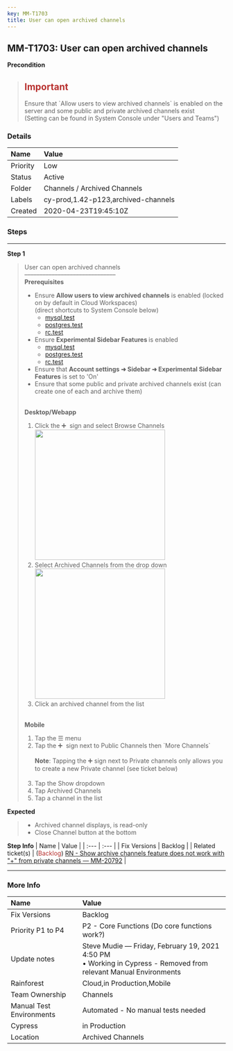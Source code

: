 ```yaml
---
key: MM-T1703
title: User can open archived channels
---
```


## MM-T1703: User can open archived channels

**Precondition**

> <article><h1><span style="color: rgb(184, 49, 47);">Important</span></h1>Ensure that `Allow users to view archived channels` is enabled on the server and some public and private archived channels exist<br>(Setting can be found in System Console under "Users and Teams")</article>

### Details

| Name     | Value                               |
| :------- | :---------------------------------- |
| Priority | Low                                 |
| Status   | Active                              |
| Folder   | Channels / Archived Channels        |
| Labels   | cy-prod,1.42-p123,archived-channels |
| Created  | 2020-04-23T19:45:10Z                |

### Steps

<hr/>

**Step 1**

> <article>User can open archived channels<br />––––––––––––––––––––––––––––––<br /><strong>Prerequisites</strong><ul><li>Ensure <strong>Allow users to view archived channels</strong> is enabled (locked on by default in Cloud Workspaces)<br />(direct shortcuts to System Console below)<ul><li><a href="https://mysql.test/admin_console/site_config/users_and_teams">mysql.test</a></li><li><a href="https://postgres.test/admin_console/site_config/users_and_teams`">postgres.test</a></li><li><a href="https://rc.test/admin_console/site_config/users_and_teams">rc.test</a></li></ul></li><li>Ensure <strong>Experimental Sidebar Features </strong>is enabled<ul><li><a href="https://mysql.test/https://rc.test/admin_console/experimental/features">mysql.test</a></li><li><a href="https://postgres.test/https://rc.test/admin_console/experimental/features">postgres.test</a></li><li><a href="https://rc.test/admin_console/experimental/features">rc.test</a></li></ul></li><li>Ensure that <strong>Account settings ➜ Sidebar ➜ Experimental Sidebar Features</strong> is set to 'On'</li><li>Ensure that some public and private archived channels exist (can create one of each and archive them)</li></ul><br /><strong>Desktop/Webapp</strong><ol><li>Click the ➕  sign and select Browse Channels<br /><img src="https://smartbear-tm4j-prod-us-west-2-attachment-rich-text.s3.us-west-2.amazonaws.com/embedded-f3277290f945470c4add5d21ef3dc7ca7b74388fc7152bfb6b99ae58c66a95a8-1597362167715-1597362167715.png" style="width:300px" class="fr-fic fr-fil fr-dib" /></li><li>Select Archived Channels from the drop down<br /><img src="https://smartbear-tm4j-prod-us-west-2-attachment-rich-text.s3.us-west-2.amazonaws.com/embedded-f3277290f945470c4add5d21ef3dc7ca7b74388fc7152bfb6b99ae58c66a95a8-1597362307263-1597362307263.png" style="width:300px" class="fr-fic fr-fil fr-dib" /></li><li>Click an archived channel from the list</li></ol><br /><strong>Mobile</strong><br /><ol><li>Tap the ☰ menu </li><li>Tap the ➕  sign next to Public Channels then `More Channels`<br /><br /><strong>Note</strong>: Tapping the ➕ sign next to Private channels only allows you to create a new Private channel (see ticket below)<br /><br /></li><li>Tap the Show dropdown</li><li>Tap Archived Channels</li><li>Tap a channel in the list</li></ol></article>

**Expected**

> <article><ul><li>Archived channel displays, is read-only</li><li>Close Channel button at the bottom</li></ul></article>

**Step Info**
| Name | Value |
| :--- | :--- |
| Fix Versions | Backlog |
| Related ticket(s) | (<span style="color:rgb(184, 49, 47)">Backlog</span>) <a href="https://mattermost.atlassian.net/browse/MM-20792">RN - Show archive channels feature does not work with "+" from private channels — MM-20792</a> |

<hr/>

### More Info

| Name                     | Value                                                                                                                 |
| :----------------------- | :-------------------------------------------------------------------------------------------------------------------- |
| Fix Versions             | Backlog                                                                                                               |
| Priority P1 to P4        | P2 - Core Functions (Do core functions work?)                                                                         |
| Update notes             | Steve Mudie — Friday, February 19, 2021 4:50 PM<br />• Working in Cypress - Removed from relevant Manual Environments |
| Rainforest               | Cloud,in Production,Mobile                                                                                            |
| Team Ownership           | Channels                                                                                                              |
| Manual Test Environments | Automated - No manual tests needed                                                                                    |
| Cypress                  | in Production                                                                                                         |
| Location                 | Archived Channels                                                                                                     |
